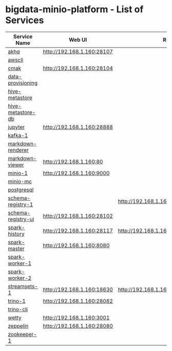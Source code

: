 # bigdata-minio-platform - List of Services

| Service Name | Web UI | Rest API |
|-------------- |------|------------
|[akhq](./documentation/services/akhq )|<http://192.168.1.160:28107>
|[awscli](./documentation/services/awscli )|
|[cmak](./documentation/services/cmak )|<http://192.168.1.160:28104>
|[data-provisioning](./documentation/services/data-provisioning )|
|[hive-metastore](./documentation/services/hive-metastore )|
|[hive-metastore-db](./documentation/services/hive-metastore )|
|[jupyter](./documentation/services/jupyter )|<http://192.168.1.160:28888>
|[kafka-1](./documentation/services/kafka )|
|[markdown-renderer](./documentation/services/markdown-renderer )|
|[markdown-viewer](./documentation/services/markdown-viewer )|<http://192.168.1.160:80>
|[minio-1](./documentation/services/minio )|<http://192.168.1.160:9000>
|[minio-mc](./documentation/services/minio )|
|[postgresql](./documentation/services/postgresql )|
|[schema-registry-1](./documentation/services/schema-registry )|| <http://192.168.1.160:8081>
|[schema-registry-ui](./documentation/services/schema-registry-ui )|<http://192.168.1.160:28102>
|[spark-history](./documentation/services/spark-historyserver )|<http://192.168.1.160:28117>| <http://192.168.1.160:28117/api/v1>
|[spark-master](./documentation/services/spark )|<http://192.168.1.160:8080>
|[spark-worker-1](./documentation/services/spark )|
|[spark-worker-2](./documentation/services/spark )|
|[streamsets-1](./documentation/services/streamsets )|<http://192.168.1.160:18630>| <http://192.168.1.160:18630/collector/restapi>
|[trino-1](./documentation/services/trino )|<http://192.168.1.160:28082>
|[trino-cli](./documentation/services/trino )|
|[wetty](./documentation/services/wetty )|<http://192.168.1.160:3001>
|[zeppelin](./documentation/services/zeppelin )|<http://192.168.1.160:28080>
|[zookeeper-1](./documentation/services/zookeeper )|